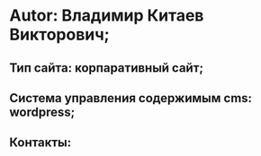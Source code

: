 # Autor: Владимир Китаев Викторович;
Тип сайта: корпаративный сайт;
---
Система управления содержимым cms: wordpress;
---
Контакты:
---



